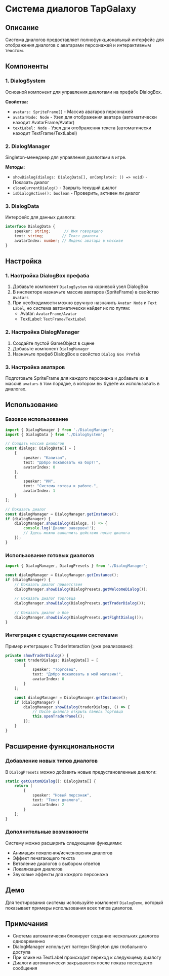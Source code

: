 # Система диалогов TapGalaxy

## Описание
Система диалогов предоставляет полнофункциональный интерфейс для отображения диалогов с аватарами персонажей и интерактивным текстом.

## Компоненты

### 1. DialogSystem
Основной компонент для управления диалогами на префабе DialogBox.

**Свойства:**
- `avatars: SpriteFrame[]` - Массив аватаров персонажей
- `avatarNode: Node` - Узел для отображения аватара (автоматически находит AvatarFrame/Avatar)
- `textLabel: Node` - Узел для отображения текста (автоматически находит TextFrame/TextLabel)

### 2. DialogManager
Singleton-менеджер для управления диалогами в игре.

**Методы:**
- `showDialog(dialogs: DialogData[], onComplete?: () => void)` - Показать диалог
- `closeCurrentDialog()` - Закрыть текущий диалог
- `isDialogActive(): boolean` - Проверить, активен ли диалог

### 3. DialogData
Интерфейс для данных диалога:
```typescript
interface DialogData {
    speaker: string;      // Имя говорящего
    text: string;        // Текст диалога
    avatarIndex: number; // Индекс аватара в массиве
}
```

## Настройка

### 1. Настройка DialogBox префаба
1. Добавьте компонент `DialogSystem` на корневой узел DialogBox
2. В инспекторе назначьте массив аватаров (SpriteFrame) в свойство `Avatars`
3. При необходимости можно вручную назначить `Avatar Node` и `Text Label`, но система автоматически найдет их по путям:
   - Avatar: `AvatarFrame/Avatar`
   - TextLabel: `TextFrame/TextLabel`

### 2. Настройка DialogManager
1. Создайте пустой GameObject в сцене
2. Добавьте компонент `DialogManager`
3. Назначьте префаб DialogBox в свойство `Dialog Box Prefab`

### 3. Настройка аватаров
Подготовьте SpriteFrame для каждого персонажа и добавьте их в массив `avatars` в том порядке, в котором вы будете их использовать в диалогах.

## Использование

### Базовое использование
```typescript
import { DialogManager } from './DialogManager';
import { DialogData } from './DialogSystem';

// Создать массив диалогов
const dialogs: DialogData[] = [
    {
        speaker: "Капитан",
        text: "Добро пожаловать на борт!",
        avatarIndex: 0
    },
    {
        speaker: "ИИ",
        text: "Системы готовы к работе.",
        avatarIndex: 1
    }
];

// Показать диалог
const dialogManager = DialogManager.getInstance();
if (dialogManager) {
    dialogManager.showDialog(dialogs, () => {
        console.log('Диалог завершен!');
        // Здесь можно выполнить действия после диалога
    });
}
```

### Использование готовых диалогов
```typescript
import { DialogManager, DialogPresets } from './DialogManager';

const dialogManager = DialogManager.getInstance();
if (dialogManager) {
    // Показать диалог приветствия
    dialogManager.showDialog(DialogPresets.getWelcomeDialog());
    
    // Показать диалог торговца
    dialogManager.showDialog(DialogPresets.getTraderDialog());
    
    // Показать диалог о бое
    dialogManager.showDialog(DialogPresets.getFightDialog());
}
```

### Интеграция с существующими системами
Пример интеграции с TraderInteraction (уже реализовано):

```typescript
private showTraderDialog() {
    const traderDialogs: DialogData[] = [
        {
            speaker: "Торговец",
            text: "Добро пожаловать в мой магазин!",
            avatarIndex: 0
        }
    ];

    const dialogManager = DialogManager.getInstance();
    if (dialogManager) {
        dialogManager.showDialog(traderDialogs, () => {
            // После диалога открыть панель торговца
            this.openTraderPanel();
        });
    }
}
```

## Расширение функциональности

### Добавление новых типов диалогов
В `DialogPresets` можно добавить новые предустановленные диалоги:

```typescript
static getCustomDialog(): DialogData[] {
    return [
        {
            speaker: "Новый персонаж",
            text: "Текст диалога",
            avatarIndex: 2
        }
    ];
}
```

### Дополнительные возможности
Систему можно расширить следующими функциями:
- Анимация появления/исчезновения диалогов
- Эффект печатающего текста
- Ветвление диалогов с выбором ответов
- Локализация диалогов
- Звуковые эффекты для каждого персонажа

## Демо
Для тестирования системы используйте компонент `DialogDemo`, который показывает примеры использования всех типов диалогов.

## Примечания
- Система автоматически блокирует создание нескольких диалогов одновременно
- DialogManager использует паттерн Singleton для глобального доступа
- При клике на TextLabel происходит переход к следующему диалогу
- Диалоги автоматически закрываются после показа последнего сообщения

